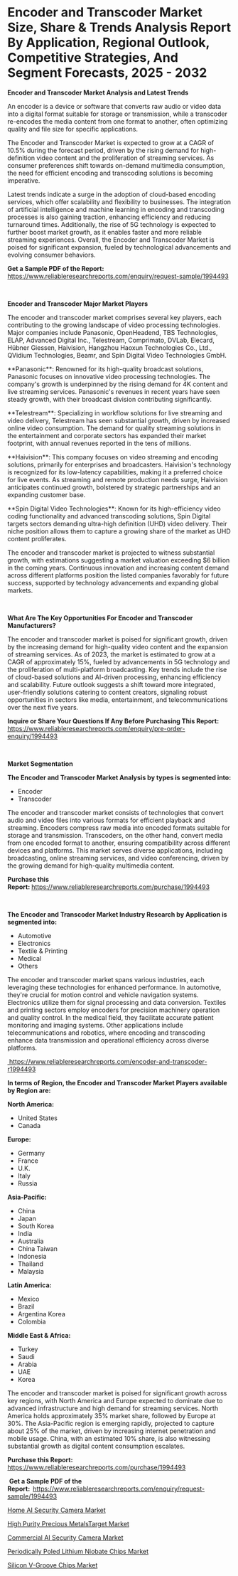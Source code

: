 <p><h1>Encoder and Transcoder Market Size, Share & Trends Analysis Report By Application, Regional Outlook, Competitive Strategies, And Segment Forecasts, 2025 - 2032</h1></p><p><strong>Encoder and Transcoder Market Analysis and Latest Trends</strong></p>
<p><p>An encoder is a device or software that converts raw audio or video data into a digital format suitable for storage or transmission, while a transcoder re-encodes the media content from one format to another, often optimizing quality and file size for specific applications. </p><p>The Encoder and Transcoder Market is expected to grow at a CAGR of 10.5% during the forecast period, driven by the rising demand for high-definition video content and the proliferation of streaming services. As consumer preferences shift towards on-demand multimedia consumption, the need for efficient encoding and transcoding solutions is becoming imperative. </p><p>Latest trends indicate a surge in the adoption of cloud-based encoding services, which offer scalability and flexibility to businesses. The integration of artificial intelligence and machine learning in encoding and transcoding processes is also gaining traction, enhancing efficiency and reducing turnaround times. Additionally, the rise of 5G technology is expected to further boost market growth, as it enables faster and more reliable streaming experiences. Overall, the Encoder and Transcoder Market is poised for significant expansion, fueled by technological advancements and evolving consumer behaviors.</p></p>
<p><strong>Get a Sample PDF of the Report:&nbsp;</strong> <a href="https://www.reliableresearchreports.com/enquiry/request-sample/1994493?utm_campaign=24&utm_medium=2&utm_source=Github&utm_content=ia&utm_term=13022025&utm_id=encoder-and-transcoder">https://www.reliableresearchreports.com/enquiry/request-sample/1994493</a></p>
<p>&nbsp;</p>
<p><strong>Encoder and Transcoder Major Market Players</strong></p>
<p><p>The encoder and transcoder market comprises several key players, each contributing to the growing landscape of video processing technologies. Major companies include Panasonic, OpenHeadend, TBS Technologies, ELAP, Advanced Digital Inc., Telestream, Comprimato, DVLab, Elecard, Hübner Giessen, Haivision, Hangzhou Haoxun Technologies Co., Ltd., QVidium Technologies, Beamr, and Spin Digital Video Technologies GmbH.</p><p>**Panasonic**: Renowned for its high-quality broadcast solutions, Panasonic focuses on innovative video processing technologies. The company's growth is underpinned by the rising demand for 4K content and live streaming services. Panasonic's revenues in recent years have seen steady growth, with their broadcast division contributing significantly.</p><p>**Telestream**: Specializing in workflow solutions for live streaming and video delivery, Telestream has seen substantial growth, driven by increased online video consumption. The demand for quality streaming solutions in the entertainment and corporate sectors has expanded their market footprint, with annual revenues reported in the tens of millions.</p><p>**Haivision**: This company focuses on video streaming and encoding solutions, primarily for enterprises and broadcasters. Haivision's technology is recognized for its low-latency capabilities, making it a preferred choice for live events. As streaming and remote production needs surge, Haivision anticipates continued growth, bolstered by strategic partnerships and an expanding customer base.</p><p>**Spin Digital Video Technologies**: Known for its high-efficiency video coding functionality and advanced transcoding solutions, Spin Digital targets sectors demanding ultra-high definition (UHD) video delivery. Their niche position allows them to capture a growing share of the market as UHD content proliferates.</p><p>The encoder and transcoder market is projected to witness substantial growth, with estimations suggesting a market valuation exceeding $6 billion in the coming years. Continuous innovation and increasing content demand across different platforms position the listed companies favorably for future success, supported by technology advancements and expanding global markets.</p></p>
<p>&nbsp;</p>
<p><strong>What Are The Key Opportunities For Encoder and Transcoder Manufacturers?</strong></p>
<p><p>The encoder and transcoder market is poised for significant growth, driven by the increasing demand for high-quality video content and the expansion of streaming services. As of 2023, the market is estimated to grow at a CAGR of approximately 15%, fueled by advancements in 5G technology and the proliferation of multi-platform broadcasting. Key trends include the rise of cloud-based solutions and AI-driven processing, enhancing efficiency and scalability. Future outlook suggests a shift toward more integrated, user-friendly solutions catering to content creators, signaling robust opportunities in sectors like media, entertainment, and telecommunications over the next five years.</p></p>
<p><strong>Inquire or Share Your Questions If Any Before Purchasing This Report:</strong> <a href="https://www.reliableresearchreports.com/enquiry/pre-order-enquiry/1994493?utm_campaign=24&utm_medium=2&utm_source=Github&utm_content=ia&utm_term=13022025&utm_id=encoder-and-transcoder">https://www.reliableresearchreports.com/enquiry/pre-order-enquiry/1994493</a></p>
<p>&nbsp;</p>
<p><strong>Market Segmentation</strong></p>
<p><strong>The Encoder and Transcoder Market Analysis by types is segmented into:</strong></p>
<p><ul><li>Encoder</li><li>Transcoder</li></ul></p>
<p><p>The encoder and transcoder market consists of technologies that convert audio and video files into various formats for efficient playback and streaming. Encoders compress raw media into encoded formats suitable for storage and transmission. Transcoders, on the other hand, convert media from one encoded format to another, ensuring compatibility across different devices and platforms. This market serves diverse applications, including broadcasting, online streaming services, and video conferencing, driven by the growing demand for high-quality multimedia content.</p></p>
<p><strong>Purchase this Report:&nbsp;</strong><a href="https://www.reliableresearchreports.com/purchase/1994493?utm_campaign=24&utm_medium=2&utm_source=Github&utm_content=ia&utm_term=13022025&utm_id=encoder-and-transcoder">https://www.reliableresearchreports.com/purchase/1994493</a></p>
<p>&nbsp;</p>
<p><strong>The Encoder and Transcoder Market Industry Research by Application is segmented into:</strong></p>
<p><ul><li>Automotive</li><li>Electronics</li><li>Textile & Printing</li><li>Medical</li><li>Others</li></ul></p>
<p><p>The encoder and transcoder market spans various industries, each leveraging these technologies for enhanced performance. In automotive, they're crucial for motion control and vehicle navigation systems. Electronics utilize them for signal processing and data conversion. Textiles and printing sectors employ encoders for precision machinery operation and quality control. In the medical field, they facilitate accurate patient monitoring and imaging systems. Other applications include telecommunications and robotics, where encoding and transcoding enhance data transmission and operational efficiency across diverse platforms.</p></p>
<p><a href="https://www.reliableresearchreports.com/encoder-and-transcoder-r1994493?utm_campaign=24&utm_medium=2&utm_source=Github&utm_content=ia&utm_term=13022025&utm_id=encoder-and-transcoder">&nbsp;https://www.reliableresearchreports.com/encoder-and-transcoder-r1994493</a></p>
<p><strong>In terms of Region, the Encoder and Transcoder Market Players available by Region are:</strong></p>
<p>
    <p> <strong> North America: </strong>
        <ul>
            <li>United States</li>
            <li>Canada</li>
        </ul>
        </p> 
    <p> <strong> Europe: </strong>
        <ul>
            <li>Germany</li>
            <li>France</li>
            <li>U.K.</li>
            <li>Italy</li>
            <li>Russia</li>
        </ul>
        </p> 
    <p> <strong> Asia-Pacific: </strong>
        <ul>
            <li>China</li>
            <li>Japan</li>
            <li>South Korea</li>
            <li>India</li>
            <li>Australia</li>
            <li>China Taiwan</li>
            <li>Indonesia</li>
            <li>Thailand</li>
            <li>Malaysia</li>
        </ul>
        </p> 
    <p> <strong> Latin America: </strong>
        <ul>
            <li>Mexico</li>
            <li>Brazil</li>
            <li>Argentina Korea</li>
            <li>Colombia</li>
        </ul>
        </p> 
    <p> <strong> Middle East & Africa: </strong>
        <ul>
            <li>Turkey</li>
            <li>Saudi</li>
            <li>Arabia</li>
            <li>UAE</li>
            <li>Korea</li>
        </ul>
    </p>
    </p>
<p><p>The encoder and transcoder market is poised for significant growth across key regions, with North America and Europe expected to dominate due to advanced infrastructure and high demand for streaming services. North America holds approximately 35% market share, followed by Europe at 30%. The Asia-Pacific region is emerging rapidly, projected to capture about 25% of the market, driven by increasing internet penetration and mobile usage. China, with an estimated 10% share, is also witnessing substantial growth as digital content consumption escalates.</p></p>
<p><strong>Purchase this Report: </strong><a href="https://www.reliableresearchreports.com/purchase/1994493?utm_campaign=24&utm_medium=2&utm_source=Github&utm_content=ia&utm_term=13022025&utm_id=encoder-and-transcoder">https://www.reliableresearchreports.com/purchase/1994493</a></p>
<p>&nbsp;<strong>Get a Sample PDF of the Report:&nbsp;&nbsp;</strong><a href="https://www.reliableresearchreports.com/enquiry/request-sample/1994493?utm_campaign=24&utm_medium=2&utm_source=Github&utm_content=ia&utm_term=13022025&utm_id=encoder-and-transcoder">https://www.reliableresearchreports.com/enquiry/request-sample/1994493</a></p>
<p><strong></strong></p>
<p><p><a href="https://github.com/laajzervo/Market-Research-Report-List-1/blob/main/home-ai-security-camera-market.md?utm_campaign=24&utm_medium=2&utm_source=Github&utm_content=ia&utm_term=13022025&utm_id=encoder-and-transcoder">Home AI Security Camera Market</a></p><p><a href="https://github.com/curinbucan9/Market-Research-Report-List-1/blob/main/high-purity-precious-metalstarget-market.md?utm_campaign=24&utm_medium=2&utm_source=Github&utm_content=ia&utm_term=13022025&utm_id=encoder-and-transcoder">High Purity Precious MetalsTarget Market</a></p><p><a href="https://github.com/boitafbg/Market-Research-Report-List-1/blob/main/commercial-ai-security-camera-market.md?utm_campaign=24&utm_medium=2&utm_source=Github&utm_content=ia&utm_term=13022025&utm_id=encoder-and-transcoder">Commercial AI Security Camera Market</a></p><p><a href="https://github.com/qetelosooya/Market-Research-Report-List-1/blob/main/periodically-poled-lithium-niobate-chips-market.md?utm_campaign=24&utm_medium=2&utm_source=Github&utm_content=ia&utm_term=13022025&utm_id=encoder-and-transcoder">Periodically Poled Lithium Niobate Chips Market</a></p><p><a href="https://github.com/zanoligarav/Market-Research-Report-List-1/blob/main/silicon-v-groove-chips-market.md?utm_campaign=24&utm_medium=2&utm_source=Github&utm_content=ia&utm_term=13022025&utm_id=encoder-and-transcoder">Silicon V-Groove Chips Market</a></p></p>